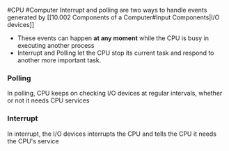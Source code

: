 #CPU #Computer 
Interrupt and polling are two ways to handle events generated by [[10.002 Components of a Computer#Input Components|I/O devices]]
- These events can happen **at any moment** while the CPU is busy in executing another process
- Interrupt and Polling let the CPU stop its current task and respond to another more important task.

### Polling
In polling, CPU keeps on checking I/O devices at regular intervals, whether or not it needs CPU services

### Interrupt
In interrupt, the I/O devices interrupts the CPU and tells the CPU it needs the CPU's service